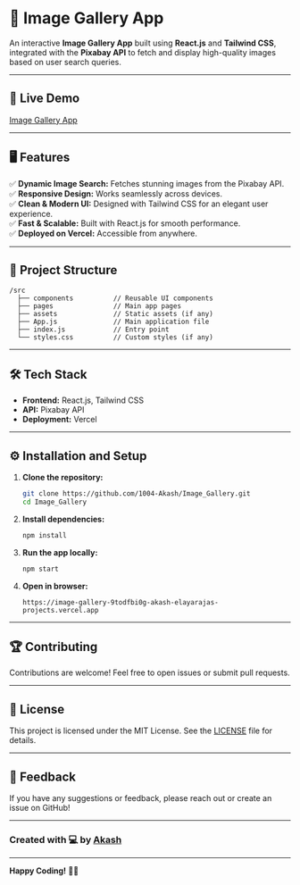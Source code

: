 # 📸 Image Gallery App  

An interactive **Image Gallery App** built using **React.js** and **Tailwind CSS**, integrated with the **Pixabay API** to fetch and display high-quality images based on user search queries.  

---

## 🚀 **Live Demo**  
[Image Gallery App](https://image-gallery-9todfbi0g-akash-elayarajas-projects.vercel.app/)  

---

## 🖥️ **Features**  

✅ **Dynamic Image Search:** Fetches stunning images from the Pixabay API.  
✅ **Responsive Design:** Works seamlessly across devices.  
✅ **Clean & Modern UI:** Designed with Tailwind CSS for an elegant user experience.  
✅ **Fast & Scalable:** Built with React.js for smooth performance.  
✅ **Deployed on Vercel:** Accessible from anywhere.  

---

## 📂 **Project Structure**  

```
/src  
  ├── components          // Reusable UI components  
  ├── pages               // Main app pages  
  ├── assets              // Static assets (if any)  
  ├── App.js              // Main application file  
  ├── index.js            // Entry point  
  └── styles.css          // Custom styles (if any)  
```

---

## 🛠️ **Tech Stack**  

- **Frontend:** React.js, Tailwind CSS  
- **API:** Pixabay API  
- **Deployment:** Vercel  

---

## ⚙️ **Installation and Setup**  

1. **Clone the repository:**  

   ```bash
   git clone https://github.com/1004-Akash/Image_Gallery.git
   cd Image_Gallery
   ```

2. **Install dependencies:**  

   ```bash
   npm install
   ```

3. **Run the app locally:**  

   ```bash
   npm start
   ```

4. **Open in browser:**  

   ```
   https://image-gallery-9todfbi0g-akash-elayarajas-projects.vercel.app
   ```

---

## 🏆 **Contributing**  

Contributions are welcome! Feel free to open issues or submit pull requests.  

---

## 📄 **License**  

This project is licensed under the MIT License. See the [LICENSE](LICENSE) file for details.  

---

## 💬 **Feedback**  

If you have any suggestions or feedback, please reach out or create an issue on GitHub!  

---

### **Created with 💻 by [Akash](https://github.com/1004-Akash)**  

---

**Happy Coding!** 🎨🚀
